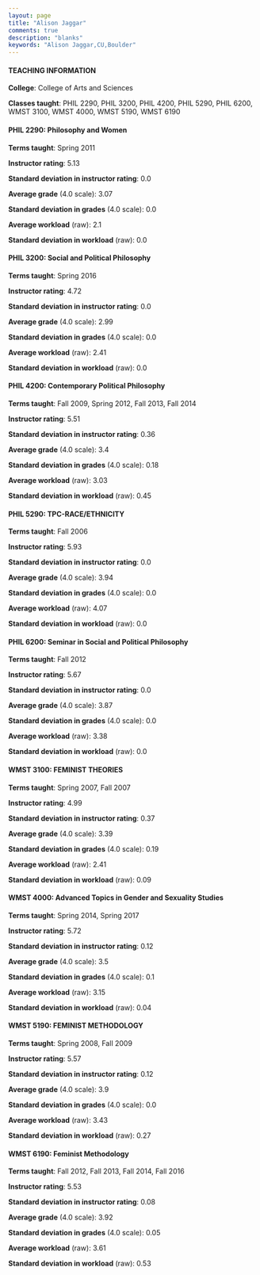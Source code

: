 ```yaml
---
layout: page
title: "Alison Jaggar" 
comments: true
description: "blanks"
keywords: "Alison Jaggar,CU,Boulder"
---
```

<head>
<script src="https://ajax.googleapis.com/ajax/libs/jquery/2.1.3/jquery.min.js"></script>
<script src="https://dl.dropboxusercontent.com/s/pc42nxpaw1ea4o9/highcharts.js?dl=0"></script>
<!-- <script src="../assets/js/highcharts.js"></script> -->
<style type="text/css">@font-face {
	font-family: "Bebas Neue";
	src: url(https://www.filehosting.org/file/details/544349/BebasNeue Regular.otf) format("opentype");
	}
	h1.Bebas { 
		font-family: "Bebas Neue", Verdana, Tahoma;
	}
</style>
</head>
	   
#### TEACHING INFORMATION

**College**: College of Arts and Sciences

**Classes taught**: PHIL 2290, PHIL 3200, PHIL 4200, PHIL 5290, PHIL 6200, WMST 3100, WMST 4000, WMST 5190, WMST 6190

#### PHIL 2290: Philosophy and Women

**Terms taught**: Spring 2011

**Instructor rating**: 5.13

**Standard deviation in instructor rating**: 0.0

**Average grade** (4.0 scale): 3.07

**Standard deviation in grades** (4.0 scale): 0.0

**Average workload** (raw): 2.1

**Standard deviation in workload** (raw): 0.0

#### PHIL 3200: Social and Political Philosophy

**Terms taught**: Spring 2016

**Instructor rating**: 4.72

**Standard deviation in instructor rating**: 0.0

**Average grade** (4.0 scale): 2.99

**Standard deviation in grades** (4.0 scale): 0.0

**Average workload** (raw): 2.41

**Standard deviation in workload** (raw): 0.0

#### PHIL 4200: Contemporary Political Philosophy

**Terms taught**: Fall 2009, Spring 2012, Fall 2013, Fall 2014

**Instructor rating**: 5.51

**Standard deviation in instructor rating**: 0.36

**Average grade** (4.0 scale): 3.4

**Standard deviation in grades** (4.0 scale): 0.18

**Average workload** (raw): 3.03

**Standard deviation in workload** (raw): 0.45

#### PHIL 5290: TPC-RACE/ETHNICITY

**Terms taught**: Fall 2006

**Instructor rating**: 5.93

**Standard deviation in instructor rating**: 0.0

**Average grade** (4.0 scale): 3.94

**Standard deviation in grades** (4.0 scale): 0.0

**Average workload** (raw): 4.07

**Standard deviation in workload** (raw): 0.0

#### PHIL 6200: Seminar in Social and Political Philosophy

**Terms taught**: Fall 2012

**Instructor rating**: 5.67

**Standard deviation in instructor rating**: 0.0

**Average grade** (4.0 scale): 3.87

**Standard deviation in grades** (4.0 scale): 0.0

**Average workload** (raw): 3.38

**Standard deviation in workload** (raw): 0.0

#### WMST 3100: FEMINIST THEORIES

**Terms taught**: Spring 2007, Fall 2007

**Instructor rating**: 4.99

**Standard deviation in instructor rating**: 0.37

**Average grade** (4.0 scale): 3.39

**Standard deviation in grades** (4.0 scale): 0.19

**Average workload** (raw): 2.41

**Standard deviation in workload** (raw): 0.09

#### WMST 4000: Advanced Topics in Gender and Sexuality Studies

**Terms taught**: Spring 2014, Spring 2017

**Instructor rating**: 5.72

**Standard deviation in instructor rating**: 0.12

**Average grade** (4.0 scale): 3.5

**Standard deviation in grades** (4.0 scale): 0.1

**Average workload** (raw): 3.15

**Standard deviation in workload** (raw): 0.04

#### WMST 5190: FEMINIST METHODOLOGY

**Terms taught**: Spring 2008, Fall 2009

**Instructor rating**: 5.57

**Standard deviation in instructor rating**: 0.12

**Average grade** (4.0 scale): 3.9

**Standard deviation in grades** (4.0 scale): 0.0

**Average workload** (raw): 3.43

**Standard deviation in workload** (raw): 0.27

#### WMST 6190: Feminist Methodology

**Terms taught**: Fall 2012, Fall 2013, Fall 2014, Fall 2016

**Instructor rating**: 5.53

**Standard deviation in instructor rating**: 0.08

**Average grade** (4.0 scale): 3.92

**Standard deviation in grades** (4.0 scale): 0.05

**Average workload** (raw): 3.61

**Standard deviation in workload** (raw): 0.53

